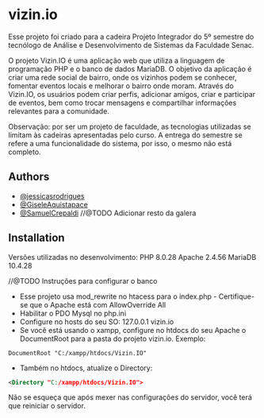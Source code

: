 # vizin.io

Esse projeto foi criado para a cadeira Projeto Integrador do 5º semestre do tecnólogo de Análise e Desenvolvimento de Sistemas da Faculdade Senac.

O projeto Vizin.IO é uma aplicação web que utiliza a linguagem de programação PHP e o banco de dados MariaDB. O objetivo da aplicação é criar uma rede social de bairro, onde os vizinhos podem se conhecer, fomentar eventos locais e melhorar o bairro onde moram. Através do Vizin.IO, os usuários podem criar perfis, adicionar amigos, criar e participar de eventos, bem como trocar mensagens e compartilhar informações relevantes para a comunidade.

Observação: por ser um projeto de faculdade, as tecnologias utilizadas se limitam às cadeiras apresentadas pelo curso. A entrega do semestre se refere a uma funcionalidade do sistema, por isso, o mesmo não está completo.

## Authors

- [@jessicasrodrigues](https://github.com/jessicasrodrigues)
- [@GiseleAquistapace](https://github.com/GiseleAquistapace)
- [@SamuelCrepaldi](https://github.com/SamuelCrepaldi)
//@TODO Adicionar resto da galera

## Installation

Versões utilizadas no desenvolvimento:
PHP 8.0.28
Apache 2.4.56
MariaDB 10.4.28

//@TODO Instruções para configurar o banco

* Esse projeto usa mod_rewrite no htacess para o index.php - Certifique-se que o Apache está com AllowOverride All
* Habilitar o PDO Mysql no php.ini
* Configure no hosts do seu SO: 127.0.0.1 vizin.io
* Se você está usando o xampp, configure no htdocs do seu Apache o DocumentRoot para a pasta do projeto vizin.io. Exemplo:
```
DocumentRoot "C:/xampp/htdocs/Vizin.IO"
```
* Também no htdocs, atualize o Directory:
```xml
<Directory "C:/xampp/htdocs/Vizin.IO">
```

Não se esqueça que após mexer nas configurações do servidor, você terá que reiniciar o servidor.


